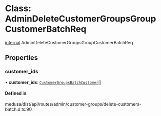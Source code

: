 # Class: AdminDeleteCustomerGroupsGroupCustomerBatchReq

[internal](../modules/internal-5.md).AdminDeleteCustomerGroupsGroupCustomerBatchReq

## Properties

### customer\_ids

• **customer\_ids**: [`CustomerGroupsBatchCustomer`](internal-5.CustomerGroupsBatchCustomer.md)[]

#### Defined in

medusa/dist/api/routes/admin/customer-groups/delete-customers-batch.d.ts:90

